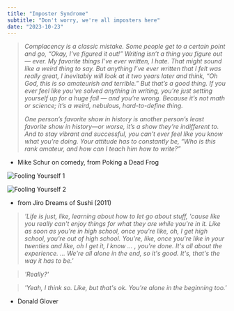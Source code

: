 ```yaml
---
title: "Imposter Syndrome"
subtitle: "Don't worry, we're all imposters here"
date: "2023-10-23"
---
```


> *Complacency is a classic mistake. Some people get to a certain point and go, “Okay, I’ve figured it out!” Writing isn’t a thing you figure out — ever. My favorite things I’ve ever written, I hate. That might sound like a weird thing to say. But anything I’ve ever written that I felt was really great, I inevitably will look at it two years later and think, “Oh God, this is so amateurish and terrible.” But that’s a good thing. If you ever feel like you’ve solved anything in writing, you’re just setting yourself up for a huge fall — and you’re wrong. Because it’s not math or science; it’s a weird, nebulous, hard-to-define thing.*
> 
> *One person’s favorite show in history is another person’s least favorite show in history—or worse, it’s a show they’re indifferent to. And to stay vibrant and successful, you can’t ever feel like you know what you’re doing. Your attitude has to constantly be, “Who is this rank amateur, and how can I teach him how to write?”*

 - Mike Schur on comedy, from Poking a Dead Frog

![Fooling Yourself 1](../blog/fooling-yourself-1.jpeg)
    
![Fooling Yourself 2](../blog/fooling-yourself-2.jpeg)

- from Jiro Dreams of Sushi (2011)

> *'Life is just, like, learning about how to let go about stuff, 'cause like you really can't enjoy things for what they are while you're in it. Like as soon as you're in high school, once you're like, oh, I get high school, you're out of high school. You're, like, once you're like in your twenties and like, oh I get it, I know ... , you're done. It's all about the experience. ... We're all alone in the end, so it's good. It's, that's the way it has to be.'*

> *'Really?'*

> *'Yeah, I think so. Like, but that's ok. You're alone in the beginning too.'*

- Donald Glover